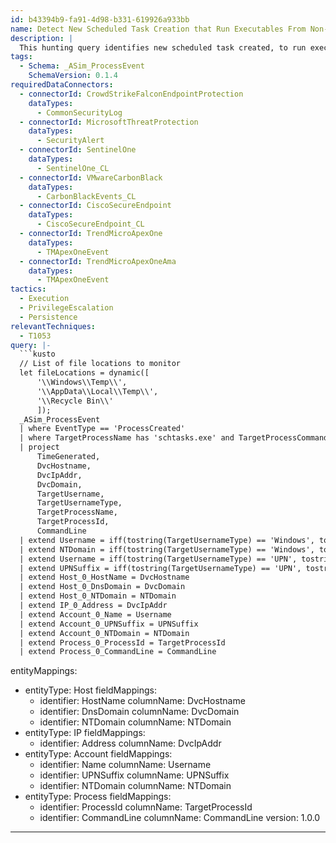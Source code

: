 ```yaml
---
id: b43394b9-fa91-4d98-b331-619926a933bb
name: Detect New Scheduled Task Creation that Run Executables From Non-Standard Location
description: |
  This hunting query identifies new scheduled task created, to run executables from uncommon location like temp folders. Malware often creates scheduled tasks to execute malicious code and maintain persistence on a system.
tags:
  - Schema: _ASim_ProcessEvent
    SchemaVersion: 0.1.4
requiredDataConnectors:
  - connectorId: CrowdStrikeFalconEndpointProtection
    dataTypes:
      - CommonSecurityLog
  - connectorId: MicrosoftThreatProtection
    dataTypes:
      - SecurityAlert
  - connectorId: SentinelOne
    dataTypes:
      - SentinelOne_CL
  - connectorId: VMwareCarbonBlack
    dataTypes:
      - CarbonBlackEvents_CL
  - connectorId: CiscoSecureEndpoint
    dataTypes:
      - CiscoSecureEndpoint_CL
  - connectorId: TrendMicroApexOne
    dataTypes:
      - TMApexOneEvent
  - connectorId: TrendMicroApexOneAma
    dataTypes:
      - TMApexOneEvent
tactics:
  - Execution
  - PrivilegeEscalation
  - Persistence
relevantTechniques:
  - T1053
query: |-
  ```kusto
  // List of file locations to monitor
  let fileLocations = dynamic([
      '\\Windows\\Temp\\',
      '\\AppData\\Local\\Temp\\',
      '\\Recycle Bin\\'
      ]);
  _ASim_ProcessEvent
  | where EventType == 'ProcessCreated'
  | where TargetProcessName has 'schtasks.exe' and TargetProcessCommandLine has_any (fileLocations)
  | project
      TimeGenerated,
      DvcHostname,
      DvcIpAddr,
      DvcDomain,
      TargetUsername,
      TargetUsernameType,
      TargetProcessName,
      TargetProcessId,
      CommandLine
  | extend Username = iff(tostring(TargetUsernameType) == 'Windows', tostring(split(TargetUsername, '\\')[1]), TargetUsername)
  | extend NTDomain = iff(tostring(TargetUsernameType) == 'Windows', tostring(split(TargetUsername, '\\')[0]), TargetUsername)
  | extend Username = iff(tostring(TargetUsernameType) == 'UPN', tostring(split(TargetUsername, '@')[0]), Username)
  | extend UPNSuffix = iff(tostring(TargetUsernameType) == 'UPN', tostring(split(TargetUsername, '@')[1]), '')
  | extend Host_0_HostName = DvcHostname
  | extend Host_0_DnsDomain = DvcDomain
  | extend Host_0_NTDomain = NTDomain
  | extend IP_0_Address = DvcIpAddr
  | extend Account_0_Name = Username
  | extend Account_0_UPNSuffix = UPNSuffix
  | extend Account_0_NTDomain = NTDomain
  | extend Process_0_ProcessId = TargetProcessId
  | extend Process_0_CommandLine = CommandLine
  ```
entityMappings:
  - entityType: Host
    fieldMappings:
      - identifier: HostName
        columnName: DvcHostname
      - identifier: DnsDomain
        columnName: DvcDomain
      - identifier: NTDomain
        columnName: NTDomain
  - entityType: IP
    fieldMappings:
      - identifier: Address
        columnName: DvcIpAddr
  - entityType: Account
    fieldMappings:
      - identifier: Name
        columnName: Username
      - identifier: UPNSuffix
        columnName: UPNSuffix
      - identifier: NTDomain
        columnName: NTDomain
  - entityType: Process
    fieldMappings:
      - identifier: ProcessId
        columnName: TargetProcessId
      - identifier: CommandLine
        columnName: CommandLine
version: 1.0.0
---
```



